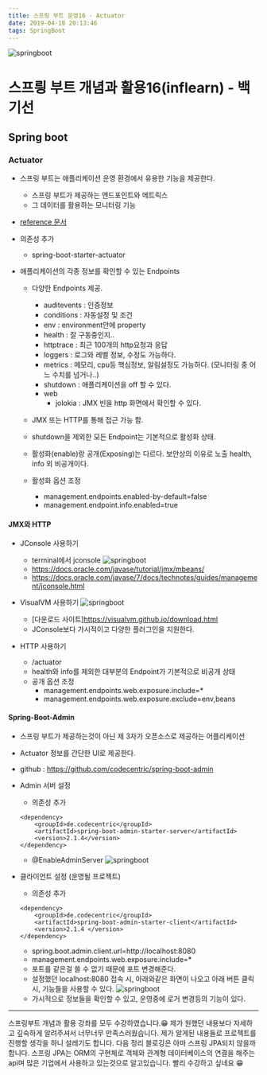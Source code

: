 ```yaml
---
title: 스프링 부트 운영16 - Actuator
date: 2019-04-18 20:13:46
tags: SpringBoot
---
```

![springboot](/images/springboot_logo.png)
# 스프릥 부트 개념과 활용16(inflearn) - 백기선 
## Spring boot

### Actuator
- 스프링 부트는 애플리케이션 운영 환경에서 유용한 기능을 제공한다. 
    -  스프링 부트가 제공하는 엔드포인트와 메트릭스
    - 그 데이터를 활용하는 모니터링 기능

- [reference 문서](https://docs.spring.io/spring-boot/docs/current/reference/htmlsingle/#production-ready-endpoints)

- 의존성 추가
    - spring-boot-starter-actuator

- 애플리케이션의 각종 정보를 확인할 수 있는 Endpoints
    - 다양한 Endpoints 제공.
        - auditevents : 인증정보
        - conditions : 자동설정 및 조건
        - env : environment안에 property
        - health : 잘 구동중인지..
        - httptrace : 최근 100개의 http요청과 응답
        - loggers : 로그와 레벨 정보, 수정도 가능하다.
        - metrics : 메모리, cpu등 핵심정보, 알림설정도 가능하다. (모니터링 중 어느 수치를 넘거나..)
        - shutdown : 애플리케이션을 off 할 수 있다.
        - web
            - jolokia : JMX 빈을 http 화면에서 확인할 수 있다.
        
    - JMX 또는 HTTP를 통해 접근 가능 함.
    - shutdown을 제외한 모든 Endpoint는 기본적으로 활성화 상태.
    - 활성화(enable)랑 공개(Exposing)는 다르다. 
    보안상의 이유로 노출 health, info 외 비공개이다. 
    - 활성화 옵션 조정
        - management.endpoints.enabled-by-default=false
        - management.endpoint.info.enabled=true
       
#### JMX와 HTTP
 - JConsole 사용하기
    - terminal에서 jconsole
    ![springboot](/images/springboot/springboot16-1.png)
    - https://docs.oracle.com/javase/tutorial/jmx/mbeans/
    - https://docs.oracle.com/javase/7/docs/technotes/guides/management/jconsole.html
 - VisualVM 사용하기
    ![springboot](/images/springboot/springboot16-2.png)
    - [다운로드 사이트]https://visualvm.github.io/download.html
    - JConsole보다 가시적이고 다양한 플러그인을 지원한다.
    
 - HTTP 사용하기
    - /actuator
    - health와 info를 제외한 대부분의 Endpoint가 기본적으로 비공개 상태
    - 공개 옵션 조정
         - management.endpoints.web.exposure.include=*
         - management.endpoints.web.exposure.exclude=env,beans

#### Spring-Boot-Admin
- 스프링 부트가 제공하는것이 아닌 제 3자가 오픈소스로 제공하는 어플리케이션
- Actuator 정보를 간단한 UI로 제공한다.
- github : https://github.com/codecentric/spring-boot-admin

- Admin 서버 설정
    - 의존성 추가
    ```
    <dependency>
        <groupId>de.codecentric</groupId>
        <artifactId>spring-boot-admin-starter-server</artifactId>
        <version>2.1.4</version>
    </dependency>

    ```
    - @EnableAdminServer
    ![springboot](/images/springboot/springboot16-3.png)

- 클라이언트 설정 (운영될 프로젝트)
    - 의존성 추가
    ```
    <dependency>
        <groupId>de.codecentric</groupId>
        <artifactId>spring-boot-admin-starter-client</artifactId>
        <version>2.1.4 </version>
    </dependency>
    ```
    - spring.boot.admin.client.url=http://localhost:8080
    - management.endpoints.web.exposure.include=*
    - 포트를 같은걸 쓸 수 없기 때문에 포트 변경해준다.
    - 설정했던 localhost:8080 접속 시, 아래와같은 화면이 나오고 아래 버튼 클릭 시, 기능들을 사용할 수 있다.
     ![springboot](/images/springboot/springboot16-4.png)
    - 가시적으로 정보들을 확인할 수 있고, 운영중에 로거 변경등의 기능이 있다.

---
스프링부트 개념과 활용 강좌를 모두 수강하였습니다.😁
제가 원했던 내용보다 자세하고 깊숙하게 알려주셔서 너무너무 만족스러웠습니다.
제가 알게된 내용들로 프로젝트를 진행할 생각을 하니 설레기도 합니다.
다음 정리 블로깅은 아마 스프링 JPA되지 않을까합니다.
스프링 JPA는 ORM의 구현체로 객체와 관계형 데이터베이스의 연결을 해주는 api며 많은 기업에서 사용하고 있는것으로 알고있습니다.
빨리 수강하고 싶네요 😁
<br><br>    